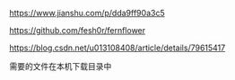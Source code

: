 https://www.jianshu.com/p/dda9ff90a3c5

https://github.com/fesh0r/fernflower

https://blog.csdn.net/u013108408/article/details/79615417

需要的文件在本机下载目录中